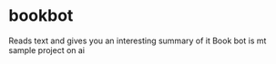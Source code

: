 # bookbot
Reads text and gives you an interesting summary of it 
 Book bot is mt sample project on ai